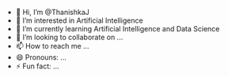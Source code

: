 - 👋 Hi, I’m @ThanishkaJ
- 👀 I’m interested in Artificial Intelligence
- 🌱 I’m currently learning Artificial Intelligence and Data Science
- 💞️ I’m looking to collaborate on ...
- 📫 How to reach me ...
- 😄 Pronouns: ...
- ⚡ Fun fact: ...

<!---
ThanishkaJ/ThanishkaJ is a ✨ special ✨ repository because its `README.md` (this file) appears on your GitHub profile.
You can click the Preview link to take a look at your changes.
--->
